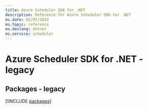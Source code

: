 ```yaml
---
title: Azure Scheduler SDK for .NET
description: Reference for Azure Scheduler SDK for .NET
ms.date: 02/07/2024
ms.topic: reference
ms.devlang: dotnet
ms.service: scheduler
---
```

# Azure Scheduler SDK for .NET - legacy
## Packages - legacy
[!INCLUDE [packages](scheduler-index.md)]